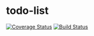 # todo-list
[![Coverage Status](https://coveralls.io/repos/github/julianrofrano-eb/todo-list/badge.svg?branch=master)](https://coveralls.io/github/julianrofrano-eb/todo-list?branch=master)
[![Build Status](https://travis-ci.org/julianrofrano-eb/todo-list.svg?branch=master)](https://travis-ci.org/julianrofrano-eb/todo-list)
